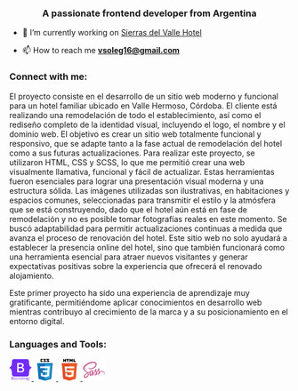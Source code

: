 <h3 align="center">A passionate frontend developer from Argentina</h3>

- 🔭 I’m currently working on [Sierras del Valle Hotel](https://sierrasdelvallehotel.netlify.app)

- 📫 How to reach me **vsoleg16@gmail.com**

<h3 align="left">Connect with me:</h3>
<p align="left">
El proyecto consiste en el desarrollo de un sitio web moderno y funcional para un hotel familiar ubicado en Valle Hermoso, Córdoba. El cliente está realizando una remodelación de todo el establecimiento, así como el rediseño completo de la identidad visual, incluyendo el logo, el nombre y el dominio web.
El objetivo es crear un sitio web totalmente funcional y responsivo, que se adapte tanto a la fase actual de remodelación del hotel como a sus futuras actualizaciones.
Para realizar este proyecto, se utilizaron HTML, CSS y SCSS, lo que me permitió crear una web visualmente llamativa, funcional y fácil de actualizar. Estas herramientas fueron esenciales para lograr una presentación visual moderna y una estructura sólida.
Las imágenes utilizadas son ilustrativas, en habitaciones y espacios comunes, seleccionadas para transmitir el estilo y la atmósfera que se está construyendo, dado que el hotel aún está en fase de remodelación y no es posible tomar fotografías reales en este momento.
Se buscó adaptabilidad para permitir actualizaciones continuas a medida que avanza el proceso de renovación del hotel.
Este sitio web no solo ayudará a establecer la presencia online del hotel, sino que también funcionará como una herramienta esencial para atraer nuevos visitantes y generar expectativas positivas sobre la experiencia que ofrecerá el renovado alojamiento.

Este primer proyecto ha sido una experiencia de aprendizaje muy gratificante, permitiéndome aplicar conocimientos en desarrollo web mientras contribuyo al crecimiento de la marca y a su posicionamiento en el entorno digital.
</p>

<h3 align="left">Languages and Tools:</h3>
<p align="left"> <a href="https://getbootstrap.com" target="_blank" rel="noreferrer"> <img src="https://raw.githubusercontent.com/devicons/devicon/master/icons/bootstrap/bootstrap-plain-wordmark.svg" alt="bootstrap" width="40" height="40"/> </a> <a href="https://www.w3schools.com/css/" target="_blank" rel="noreferrer"> <img src="https://raw.githubusercontent.com/devicons/devicon/master/icons/css3/css3-original-wordmark.svg" alt="css3" width="40" height="40"/> </a> <a href="https://www.w3.org/html/" target="_blank" rel="noreferrer"> <img src="https://raw.githubusercontent.com/devicons/devicon/master/icons/html5/html5-original-wordmark.svg" alt="html5" width="40" height="40"/> </a> <a href="https://sass-lang.com" target="_blank" rel="noreferrer"> <img src="https://raw.githubusercontent.com/devicons/devicon/master/icons/sass/sass-original.svg" alt="sass" width="40" height="40"/> </a> </p>
